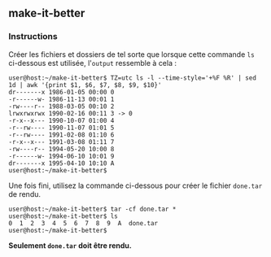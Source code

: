 ## make-it-better

### Instructions

Créer les fichiers et dossiers de tel sorte que lorsque cette commande `ls` ci-dessous est utilisée, l'`output` ressemble à cela :

```console
user@host:~/make-it-better$ TZ=utc ls -l --time-style='+%F %R' | sed 1d | awk '{print $1, $6, $7, $8, $9, $10}'
dr-------x 1986-01-05 00:00 0
-r------w- 1986-11-13 00:01 1
-rw----r-- 1988-03-05 00:10 2
lrwxrwxrwx 1990-02-16 00:11 3 -> 0
-r-x--x--- 1990-10-07 01:00 4
-r--rw---- 1990-11-07 01:01 5
-r--rw---- 1991-02-08 01:10 6
-r-x--x--- 1991-03-08 01:11 7
-rw----r-- 1994-05-20 10:00 8
-r------w- 1994-06-10 10:01 9
dr-------x 1995-04-10 10:10 A
user@host:~/make-it-better$
```

Une fois fini, utilisez la commande ci-dessous pour créer le fichier `done.tar` de rendu.

```console
user@host:~/make-it-better$ tar -cf done.tar *
user@host:~/make-it-better$ ls
0  1  2  3  4  5  6  7  8  9  A  done.tar
user@host:~/make-it-better$
```

**Seulement `done.tar` doit être rendu.**
